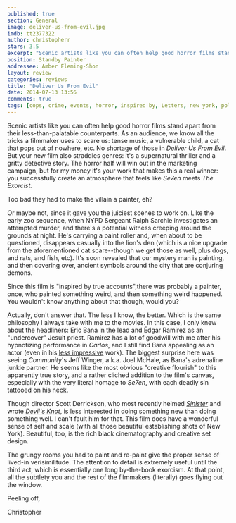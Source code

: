 ```yaml
---
published: true
section: General
image: deliver-us-from-evil.jpg
imdb: tt2377322
author: christopherr
stars: 3.5
excerpt: "Scenic artists like you can often help good horror films stand apart from their less-than-palatable counterparts."
position: Standby Painter
addressee: Amber Fleming-Shon
layout: review
categories: reviews
title: "Deliver Us From Evil"
date: 2014-07-13 13:56
comments: true
tags: [cops, crime, events, horror, inspired by, Letters, new york, police, story, true, true story]
---
```

Scenic artists like you can often help good horror films stand apart from their less-than-palatable counterparts. As an audience, we know all the tricks a filmmaker uses to scare us: tense music, a vulnerable child, a cat that pops out of nowhere, etc. No shortage of those in _Deliver Us From Evil_. But your new film also straddles genres: it's a supernatural thriller and a gritty detective story. The horror half will win out in the marketing campaign, but for my money it's your work that makes this a real winner: you successfully create an atmosphere that feels like _Se7en_ meets _The Exorcist._ 

Too bad they had to make the villain a painter, eh?

Or maybe not, since it gave you the juiciest scenes to work on. Like the early zoo sequence, when NYPD Sergeant Ralph Sarchie investigates an attempted murder, and there's a potential witness creeping around the grounds at night. He's carrying a paint roller and, when about to be questioned, disappears casually into the lion's den (which is a nice upgrade from the aforementioned cat scare--though we get those as well, plus dogs, and rats, and fish, etc). It's soon revealed that our mystery man is painting, and then covering over, ancient symbols around the city that are conjuring demons.

Since this film is "inspired by true accounts",there was probably a painter, once, who painted something weird, and then something weird happened. You wouldn't know anything about that though, would you?

Actually, don't answer that. The less I know, the better. Which is the same philosophy I always take with me to the movies. In this case, I only knew about the headliners: Eric Bana in the lead and Édgar Ramirez as an "undercover" Jesuit priest. Ramirez has a lot of goodwill with me after his hypnotizing performance in _Carlos_, and I still find Bana appealing as an actor (even in his [less impressive][1] work). The biggest surprise here was seeing _Community_'s Jeff Winger, a.k.a. Joel McHale, as Bana's adrenaline junkie partner. He seems like the most obvious "creative flourish" to this apparently true story, and a rather cliched addition to the film's canvas, especially with the very literal homage to _Se7en_, with each deadly sin tattooed on his neck.

   [1]: /content/2013/8/30/closed-circuit.html

Though director Scott Derrickson, who most recently helmed [_Sinister_][2] and wrote [_Devil's Knot_][3], is less interested in doing something new than doing something well. I can't fault him for that. This film does have a wonderful sense of self and scale (with all those beautiful establishing shots of New York). Beautiful, too, is the rich black cinematography and creative set design. 

   [2]: /content/2012/10/17/sinister.html
   [3]: /content/2014/5/19/devils-knot.html

The grungy rooms you had to paint and re-paint give the proper sense of lived-in verisimilitude. The attention to detail is extremely useful until the third act, which is essentially one long by-the-book exorcism. At that point, all the subtlety you and the rest of the filmmakers (literally) goes flying out the window.

Peeling off,

Christopher